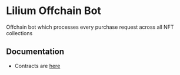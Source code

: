 # Lilium Offchain Bot

Offchain bot which processes every purchase request across all NFT collections


## Documentation

- Contracts are [here](https://github.com/LiliumErgo/offchain-bot/tree/main/src/main/resources/contracts/Lilium)
